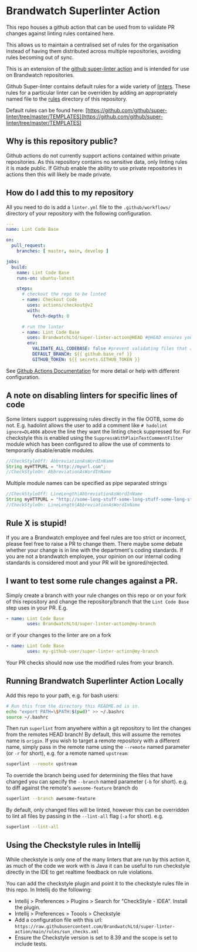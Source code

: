 # Brandwatch Superlinter Action

This repo houses a github action that can be used from to validate PR changes against linting rules contained here.

This allows us to maintain a centralised set of rules for the organisation instead of having them distributed across multiple repositories, avoiding rules becoming out of sync.

This is an extension of the [github super-linter action](https://github.com/github/super-linter) and is intended for use on Brandwatch repositories.

Github Super-linter contains default rules for a wide variety of [linters](https://github.com/github/super-linter#supported-linters). These rules for a particular linter can be overriden by adding an appropriately named file to the [rules](rules/) directory of this repository.

Default rules can be found here: [https://github.com/github/super-linter/tree/master/TEMPLATES](https://github.com/github/super-linter/tree/master/TEMPLATES)

## Why is this repository public?

Github actions do not currently support actions contained within private repositories. As this repository contains no sensitive data, only linting rules it is made public. If Github enable the ability to use private repositories in actions then this will likely be made private.

## How do I add this to my repository

All you need to do is add a `linter.yml` file to the `.github/workflows/` directory of your repository with the following configuration.

```yaml
---
name: Lint Code Base

on:
  pull_request:
    branches: [ master, main, develop ]

jobs:
  build:
    name: Lint Code Base
    runs-on: ubuntu-latest

    steps:
      # checkout the repo to be linted
      - name: Checkout Code
        uses: actions/checkout@v2
        with:
          fetch-depth: 0

      # run the linter
      - name: Lint Code Base
        uses: BrandwatchLtd/super-linter-action@HEAD #@HEAD ensures you always use the latest rules
        env:
          VALIDATE_ALL_CODEBASE: false #prevent validating files that are not part of the PR
          DEFAULT_BRANCH: ${{ github.base_ref }}
          GITHUB_TOKEN: ${{ secrets.GITHUB_TOKEN }}
```

See [Github Actions Documentation](https://docs.github.com/en/actions/reference) for more detail or help with different configuration.

## A note on disabling linters for specific lines of code

Some linters support suppressing rules directly in the file OOTB, some do not. E.g. hadolint allows the user to add a comment like `# hadolint ignore=DL4006` above the line they want the linting check suppressed for.
For checkstyle this is enabled using the `SuppressWithPlainTextCommentFilter` module which has been configured to allow the use of comments to temporarily disable/enable modules.

```java
//CheckStyleOff: AbbreviationAsWordInName
String myHTTPURL = "http://myurl.com";
//CheckStyleOn: AbbreviationAsWordInName
```

Multiple module names can be specified as pipe separated strings

```java
//CheckStyleOff: LineLength|AbbreviationAsWordInName
String myHTTPURL = "http://some-long-stuff-some-long-stuff-some-long-stuff-some-long-stuff-some-long-stuff-some-long-stuff-some-long-stuff-some-long-stuff-some-long-stuff.com";
//CheckStyleOn: LineLength|AbbreviationAsWordInName
```

## Rule X is stupid!

If you are a Brandwatch employee and feel rules are too strict or incorrect, please feel free to raise a PR to change them. There maybe some debate whether your change is in line with the department's coding standards. If you are not a brandwatch employee, your opinion on our internal coding standards is considered moot and your PR will be ignored/rejected.

## I want to test some rule changes against a PR.

Simply create a branch with your rule changes on this repo or on your fork of this repository and change the repository/branch that the `Lint Code Base` step uses in your PR. E.g.

```yaml
- name: Lint Code Base
        uses: BrandwatchLtd/super-linter-action@my-branch
```

or if your changes to the linter are on a fork

```yaml
- name: Lint Code Base
        uses: my-github-user/super-linter-action@my-branch
```

Your PR checks should now use the modified rules from your branch.

## Running Brandwatch Superlinter Action Locally

Add this repo to your path, e.g. for bash users:

```bash
# Run this from the directory this README.md is in.
echo "export PATH=\$PATH:$(pwd)" >> ~/.bashrc
source ~/.bashrc
```

Then run `superlint` from anywhere within a git repository to lint the changes from the remotes HEAD branch!
By default, this will assume the remotes name is `origin`.
If you wish to target a remote repository with a different name, simply pass in the remote name using the `--remote`
named parameter (or `-r` for short), e.g. for a remote named `upstream`:

```bash
superlint --remote upstream
```

To override the branch being used for determining the files that have changed you can specify the `--branch` named
parameter (`-b` for short). e.g. to diff against the remote's `awesome-feature` branch do

```bash
superlint --branch awesome-feature
```

By default, only changed files will be linted, however this can be overridden to lint all files by passing in
the `--lint-all` flag (`-a` for short). e.g.

```bash
superlint --lint-all
```

## Using the Checkstyle rules in Intellij
While checkstyle is only one of the many linters that are run by this action it, as much of the code we work
with is Java it can be useful to run checkstyle directly in the IDE to get realtime feedback on rule violations.

You can add the checkstyle plugin and point it to the checkstyle rules file in this repo. In Intellij do the following:

* Intellij > Preferences > Plugins > Search for "CheckStyle - IDEA". Install the plugin.
* Intellij > Preferences > Toools > Checkstyle
* Add a configuration file with this url: `https://raw.githubusercontent.com/BrandwatchLtd/super-linter-action/main/rules/sun_checks.xml`
* Ensure the Checkstyle version is set to 8.39 and the scope is set to include tests.
